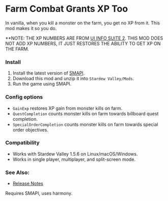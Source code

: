 Farm Combat Grants XP Too
==========================

In vanilla, when you kill a monster on the farm, you get no XP from it. This mod makes it so you do.

**NOTE: THE XP NUMBERS ARE FROM [UI INFO SUITE 2](https://github.com/Annosz/UIInfoSuite2/releases). THIS MOD DOES NOT ADD XP NUMBERS, IT JUST RESTORES THE ABILITY TO GET XP ON THE FARM.

### Install

1. Install the latest version of [SMAPI](https://smapi.io).
2. Download this mod and unzip it into `Stardew Valley/Mods`.
3. Run the game using SMAPI.

### Config options

* `GainExp` restores XP gain from monster kills on farm.
* `QuestCompletion` counts monster kills on farm towards billboard quest completion.
* `SpecialOrderCompletion` counts monster kills on farm towards special order objectives.

### Compatibility

* Works with Stardew Valley 1.5.6 on Linux/macOS/Windows.
* Works in single player, multiplayer, and split-screen mode.

### See Also:

* [Release Notes](https://github.com/atravita-mods/ExpFromMonsterKillsOnFarm/blob/master/ExpFromMonsterKillsOnFarm/docs/CHANGELOG.MD)

Requires SMAPI, uses harmony.
